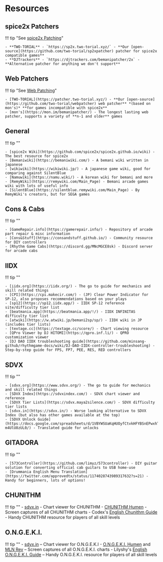 # Resources

## spice2x Patchers
!!! tip "See [spice2x Patching](./extras/patchsp2x.md)"

    - **TWO-TORIAL** - `https://sp2x.two-torial.xyz/` - **Our [open-source](https://github.com/two-torial/sp2xpatcher) patcher for spice2x compatible games**
    - **DJTrackers** - `https://djtrackers.com/bemanipatcher/2x` - **Alternative patcher for anything we don't support**

## Web Patchers

!!! tip "See [Web Patching](./extras/patchweb.md)"

    - [TWO-TORIAL](https://patcher.two-torial.xyz/) - **Our [open-source](https://github.com/two-torial/webpatcher) web patcher** *(based on mon's)* **for games incompatible with spice2x**
    - [mon's](https://mon.im/bemanipatcher/) - The longest lasting web patcher, supports a variety of **n-1 and older** games

## General

!!! tip ""

    - [spice2x Wiki](https://github.com/spice2x/spice2x.github.io/wiki) - The best resource for spice2x
    - [Bemaniwiki](https://bemaniwiki.com/) - A bemani wiki written in japanese
    - [wikiwiki](https://wikiwiki.jp/) - A japanese game wiki, good for comparing against SilentBlue
    - [Namuwiki](https://namu.wiki/) - A korean wiki for bemani and more 
    - [RemyWiki](https://remywiki.com/Main_Page) - Bemani arcade games wiki with lots of useful info
    - [SilentBlue](https://silentblue.remywiki.com/Main_Page) - By RemyWiki's creators, but for SEGA games

## Cons & Cabs

!!! tip ""

    - [GameRepair.info](https://gamerepair.info/) - Repository of arcade part repair & misc information
    - [Cons&Stuff](https://consandstuff.github.io/) - Community resource for DIY controllers
    - [Rhythm Game Cabs](https://discord.gg/MNcMGCE8sk) - Discord server for arcade cabs

## IIDX

!!! tip ""

    - [iidx.org](https://iidx.org/) - The go to guide for mechanics and skill related things
    - [CPI](https://cpi.makecir.com/) - (JP) Clear Power Indicator for SP☆12, also proposes recommendations based on your plays
    - [sp12](https://sp12.iidx.app/) - IIDX SP☆12 reference site/difficulty tier list
    - [beatmania.app](https://beatmania.app/!/) - IIDX INFINITAS difficulty tier list
    - [atwiki](https://w.atwiki.jp/bemani2sp/sp/) - IIDX wiki in JP (includes tier lists)
    - [textage.cc](https://textage.cc/score/) - Chart viewing resource
    - [QPro Viewer by DJ HITOMI](https://qpro.inf.li/) - QPRO customization viewer
    - [DJ DAO IIDX troubleshooting guide](https://github.com/minsang-github/rhythmgame-docs/wiki/DJ-DAO-IIDX-controller-troubleshooting) - Step-by-step guide for FPS, FP7, PEE, RES, RED controllers

## SDVX

!!! tip ""

    - [sdvx.org](https://www.sdvx.org/) - The go to guide for mechanics and skill related things
    - [SDVX Index](https://sdvxindex.com/) - SDVX chart viewer and reference
    - [SDVX Tier Lists](https://sdvx.maya2silence.com/) - SDVX difficulty tier lists
    - [sdvx.in](https://sdvx.in/) - Worse looking alternative to SDVX Index (but also has other games available at the top)
    - [SDVX Unlock Guide](https://docs.google.com/spreadsheets/d/1VBYWSUaKqHUOyfCtvkHFYBSnEPwxhTh8-m4UlU8zUL0/) - Translated guide for unlocks

## GITADORA

!!! tip ""

    - [573Controller](https://github.com/limyz/573controller) - DIY guitar solution for converting official cab guitars to USB home-use
    - [Drummania English Menu Translation](https://twitter.com/approvedtx/status/1174028743989317632?s=21) - Handy for beginners, lots of options!

## CHUNITHM

!!! tip ""
    - [sdvx.in](https://sdvx.in/chunithm.html) - Chart viewer for CHUNITHM
    - [CHUNITHM Humen](https://www.youtube.com/@chunithm_humen) - Screen captures of all CHUNITHM charts
    - Codex's [English Chunithm Guide](https://chunithm.org) -
    Handy CHUNITHM resource for players of all skill levels

## O.N.G.E.K.I.

!!! tip ""
    - [sdvx.in](https://sdvx.in/ongeki.html) – Chart viewer for O.N.G.E.K.I
    - [O.N.G.E.K.I. Humen](https://www.youtube.com/@ongeki_humen) and [MLN Rev](https://www.youtube.com/@MLN_Rev) – Screen captures of all O.N.G.E.K.I. charts
    - Lilyshy's [English O.N.G.E.K.I. Guide](https://docs.google.com/document/d/1HKCW7DWjYRnVjCmPzrQwDKC0wKTi41X-Y-dP1-ygliU/view) –
    Handy O.N.G.E.K.I. resource for players of all skill levels
